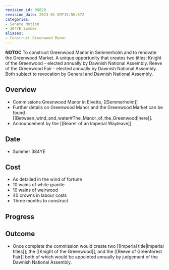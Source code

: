 ```yaml
---
revision_id: 96820
revision_date: 2023-01-09T15:56:57Z
categories:
- Senate Motion
- 384YE Summer
aliases:
- Construct_Greenwood_Manor
---
```



__NOTOC__
 To construct Greenwood Manor in Semmerholm and to renovate the Greenwood Market. A unique opportunity that creates two titles: Knight of the Greenwood - elected annually by Dawnish National Assembly. Reeve of the Greenwood Fair - elected annually by Dawnish National Assembly. Both subject to revocation by General and Dawnish National Assembly.
## Overview
* Commissions Greenwood Manor in Elvette, [[Semmerholm]] 
* Further details on Greenwood Manor and the Greenwood Market can be found [[Between_wind_and_water#The_Manor_of_the_Greenwood|here]].
* Announcement by the [[Bearer of an Imperial Wayleave]]
## Date
* Summer 384YE
## Cost
* As detailed in the wind of fortune
* 10 wains of white granite
* 10 wains of weirwood
* 40 crowns in labour costs
* Three months to construct
## Progress

## Outcome
* Once complete the commission would create two [[Imperial title|Imperial titles]]; the [[Knight of the Greenwood]], and the [[Reeve of Greenforest Fair]] both of which would be appointed annually by judgement of the Dawnish National Assembly.